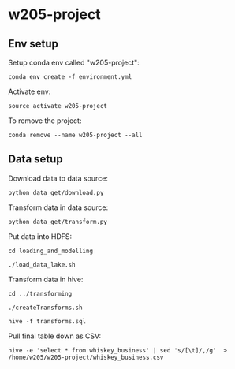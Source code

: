 # w205-project

## Env setup

Setup conda env called "w205-project":

`conda env create -f environment.yml`

Activate env:

`source activate w205-project`

To remove the project:

`conda remove --name w205-project --all`


## Data setup

Download data to data source:

`python data_get/download.py`

Transform data in data source:

`python data_get/transform.py`

Put data into HDFS:

`cd loading_and_modelling`

`./load_data_lake.sh`

Transform data in hive:

`cd ../transforming`

`./createTransforms.sh`

`hive -f transforms.sql`

Pull final table down as CSV:

`hive -e 'select * from whiskey_business' | sed 's/[\t]/,/g'  > /home/w205/w205-project/whiskey_business.csv`

